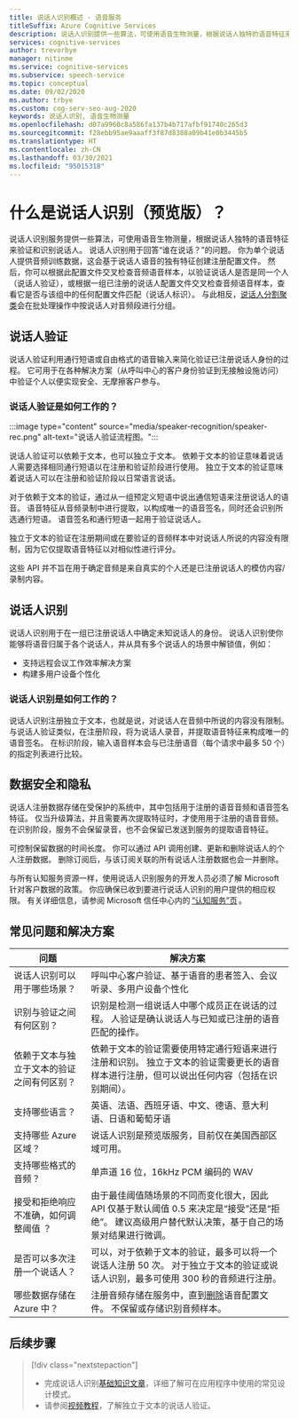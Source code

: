 ```yaml
---
title: 说话人识别概述 - 语音服务
titleSuffix: Azure Cognitive Services
description: 说话人识别提供一些算法，可使用语音生物测量，根据说话人独特的语音特征来验证和识别说话人。 说话人识别用于回答“谁在说话？”的问题。 本文概述了说话人识别服务的优势和功能。
services: cognitive-services
author: trevorbye
manager: nitinme
ms.service: cognitive-services
ms.subservice: speech-service
ms.topic: conceptual
ms.date: 09/02/2020
ms.author: trbye
ms.custom: cog-serv-seo-aug-2020
keywords: 说话人识别, 语音生物测量
ms.openlocfilehash: d07a9960c8a586fa137b4b717afbf91740c265d3
ms.sourcegitcommit: f28ebb95ae9aaaff3f87d8388a09b41e0b3445b5
ms.translationtype: HT
ms.contentlocale: zh-CN
ms.lasthandoff: 03/30/2021
ms.locfileid: "95015318"
---
```

# <a name="what-is-speaker-recognition-preview"></a>什么是说话人识别（预览版）？

说话人识别服务提供一些算法，可使用语音生物测量，根据说话人独特的语音特征来验证和识别说话人。 说话人识别用于回答“谁在说话？”的问题。 你为单个说话人提供音频训练数据，这会基于说话人语音的独有特征创建注册配置文件。 然后，你可以根据此配置文件交叉检查音频语音样本，以验证说话人是否是同一个人（说话人验证），或根据一组已注册的说话人配置文件交叉检查音频语音样本，查看它是否与该组中的任何配置文件匹配（说话人标识）。 与此相反，[说话人分割聚类](batch-transcription.md#speaker-separation-diarization)会在批处理操作中按说话人对音频段进行分组。

## <a name="speaker-verification"></a>说话人验证

说话人验证利用通行短语或自由格式的语音输入来简化验证已注册说话人身份的过程。 它可用于在各种解决方案（从呼叫中心的客户身份验证到无接触设施访问）中验证个人以便实现安全、无摩擦客户参与。

### <a name="how-does-speaker-verification-work"></a>说话人验证是如何工作的？

:::image type="content" source="media/speaker-recognition/speaker-rec.png" alt-text="说话人验证流程图。":::

说话人验证可以依赖于文本，也可以独立于文本。 依赖于文本的验证意味着说话人需要选择相同通行短语以在注册和验证阶段进行使用。 独立于文本的验证意味着说话人可以在注册和验证阶段以日常语言说话。

对于依赖于文本的验证，通过从一组预定义短语中说出通信短语来注册说话人的语音。 语音特征从音频录制中进行提取，以构成唯一的语音签名，同时还会识别所选通行短语。 语音签名和通行短语一起用于验证说话人。 

独立于文本的验证在注册期间或在要验证的音频样本中对说话人所说的内容没有限制，因为它仅提取语音特征以对相似性进行评分。 

这些 API 并不旨在用于确定音频是来自真实的个人还是已注册说话人的模仿内容/录制内容。 

## <a name="speaker-identification"></a>说话人识别

说话人识别用于在一组已注册说话人中确定未知说话人的身份。 说话人识别使你能够将语音归属于各个说话人，并从具有多个说话人的场景中解锁值，例如：

* 支持远程会议工作效率解决方案 
* 构建多用户设备个性化

### <a name="how-does-speaker-identification-work"></a>说话人识别是如何工作的？

说话人识别注册独立于文本，也就是说，对说话人在音频中所说的内容没有限制。 与说话人验证类似，在注册阶段，将为说话人录音，并提取语音特征来构成唯一的语音签名。 在标识阶段，输入语音样本会与已注册语音（每个请求中最多 50 个）的指定列表进行比较。

## <a name="data-security-and-privacy"></a>数据安全和隐私

说话人注册数据存储在受保护的系统中，其中包括用于注册的语音音频和语音签名特征。 仅当升级算法，并且需要再次提取特征时，才使用用于注册的语音音频。 在识别阶段，服务不会保留录音，也不会保留已发送到服务的提取语音特征。 

可控制保留数据的时间长度。 你可以通过 API 调用创建、更新和删除说话人的个人注册数据。 删除订阅后，与该订阅关联的所有说话人注册数据也会一并删除。 

与所有认知服务资源一样，使用说话人识别服务的开发人员必须了解 Microsoft 针对客户数据的政策。 你应确保已收到要进行说话人识别的用户提供的相应权限。 有关详细信息，请参阅 Microsoft 信任中心内的 [“认知服务”页](https://azure.microsoft.com/support/legal/cognitive-services-compliance-and-privacy/) 。 

## <a name="common-questions-and-solutions"></a>常见问题和解决方案

| 问题 | 解决方案 |
|---------|----------|
| 说话人识别可以用于哪些场景？ | 呼叫中心客户验证、基于语音的患者签入、会议听录、多用户设备个性化|
| 识别与验证之间有何区别？ | 识别是检测一组说话人中哪个成员正在说话的过程。 人验证是确认说话人与已知或已注册的语音匹配的操作。|
| 依赖于文本与独立于文本的验证之间有何区别？ | 依赖于文本的验证需要使用特定通行短语来进行注册和识别。 独立于文本的验证需要更长的语音样本进行注册，但可以说出任何内容（包括在识别期间）。|
| 支持哪些语言？ | 英语、法语、西班牙语、中文、德语、意大利语、日语和葡萄牙语 |
| 支持哪些 Azure 区域？ | 说话人识别是预览版服务，目前仅在美国西部区域可用。|
| 支持哪些格式的音频？ | 单声道 16 位，16kHz PCM 编码的 WAV |
| 接受和拒绝响应不准确，如何调整阈值 ？ | 由于最佳阈值随场景的不同而变化很大，因此 API 仅基于默认阈值 0.5 来决定是“接受”还是“拒绝”。 建议高级用户替代默认决策，基于自己的场景对结果进行微调。 |
| 是否可以多次注册一个说话人？ | 可以，对于依赖于文本的验证，最多可以将一个说话人注册 50 次。 对于独立于文本的验证或说话人识别，最多可使用 300 秒的音频进行注册。 |
| 哪些数据存储在 Azure 中？ | 注册音频存储在服务中，直到[删除](./get-started-speaker-recognition.md#deleting-voice-profile-enrollments)语音配置文件。 不保留或存储识别音频样本。 |

## <a name="next-steps"></a>后续步骤

> [!div class="nextstepaction"]
> * 完成说话人识别[基础知识文章](./get-started-speaker-recognition.md)，详细了解可在应用程序中使用的常见设计模式。
> * 请参阅[视频教程](https://azure.microsoft.com/resources/videos/speaker-recognition-text-independent-verification-developer-tutorial/)，了解独立于文本的说话人验证。